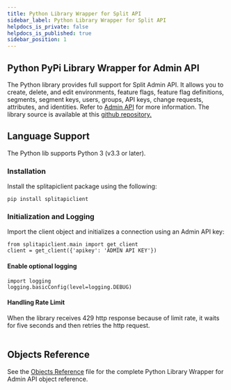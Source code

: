 ```yaml
---
title: Python Library Wrapper for Split API
sidebar_label: Python Library Wrapper for Split API
helpdocs_is_private: false
helpdocs_is_published: true
sidebar_position: 1
---
```


<p>
  <button hidden style={{borderRadius:'8px', border:'1px', fontFamily:'Courier New', fontWeight:'800', textAlign:'left'}}> help.split.io link: https://help.split.io/hc/en-us/articles/4412331052685-Python-PyPi-library-for-Split-REST-Admin-API </button>
</p>

## Python PyPi Library Wrapper for Admin API

The Python library provides full support for Split Admin API. It allows you to create, delete, and edit environments, feature flags, feature flag definitions, segments, segment keys, users, groups, API keys, change requests, attributes, and identities. Refer to [Admin API](https://docs.split.io/reference/introduction) for more information. The library source is available at this [github repository.](https://github.com/splitio/python-api)

## Language Support

The Python lib supports Python 3 (v3.3 or later).

### Installation

Install the splitapiclient package using the following:

```
pip install splitapiclient
```

### Initialization and Logging

Import the client object and initializes a connection using an Admin API key:

```
from splitapiclient.main import get_client  
client = get_client({'apikey': 'ADMIN API KEY'})
```

#### Enable optional logging

```
import logging  
logging.basicConfig(level=logging.DEBUG)
```

#### Handling Rate Limit

When the library receives 429 http response because of limit rate, it waits for five seconds and then retries the http request.  
   
## Objects Reference

See the [Objects Reference](https://github.com/splitio/python-api/blob/master/README.md) file for the complete Python Library Wrapper for Admin API object reference.